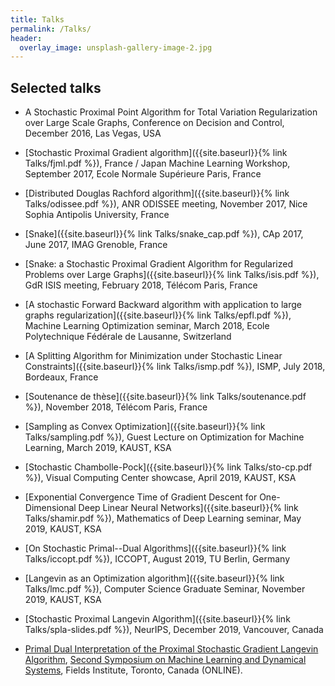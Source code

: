 ```yaml
---
title: Talks
permalink: /Talks/
header:
  overlay_image: unsplash-gallery-image-2.jpg
---
```


## Selected talks


- A Stochastic Proximal Point Algorithm for Total Variation Regularization over Large Scale Graphs, Conference on Decision and Control, December 2016, Las Vegas, USA

- [Stochastic Proximal Gradient algorithm]({{site.baseurl}}{% link Talks/fjml.pdf %}), France / Japan Machine Learning Workshop, September 2017, Ecole Normale Supérieure Paris, France

- [Distributed Douglas Rachford algorithm]({{site.baseurl}}{% link Talks/odissee.pdf %}), ANR ODISSEE meeting, November 2017, Nice Sophia Antipolis University, France

- [Snake]({{site.baseurl}}{% link Talks/snake_cap.pdf %}), CAp 2017, June 2017, IMAG Grenoble, France

- [Snake: a Stochastic Proximal Gradient Algorithm for Regularized Problems over Large Graphs]({{site.baseurl}}{% link Talks/isis.pdf %}), GdR ISIS meeting, February 2018, Télécom Paris, France

- [A stochastic Forward Backward algorithm with application to large graphs regularization]({{site.baseurl}}{% link Talks/epfl.pdf %}), Machine Learning Optimization seminar, March 2018, Ecole Polytechnique Fédérale de Lausanne, Switzerland

- [A Splitting Algorithm for Minimization under Stochastic Linear Constraints]({{site.baseurl}}{% link Talks/ismp.pdf %}), ISMP, July 2018, Bordeaux, France

- [Soutenance de thèse]({{site.baseurl}}{% link Talks/soutenance.pdf %}), November 2018, Télécom Paris, France

- [Sampling as Convex Optimization]({{site.baseurl}}{% link Talks/sampling.pdf %}), Guest Lecture on Optimization for Machine Learning, March 2019, KAUST, KSA

- [Stochastic Chambolle-Pock]({{site.baseurl}}{% link Talks/sto-cp.pdf %}), Visual Computing Center showcase, April 2019, KAUST, KSA

- [Exponential Convergence Time of Gradient Descent for One-Dimensional Deep Linear Neural Networks]({{site.baseurl}}{% link Talks/shamir.pdf %}), Mathematics of Deep Learning seminar, May 2019, KAUST, KSA

- [On Stochastic Primal--Dual Algorithms]({{site.baseurl}}{% link Talks/iccopt.pdf %}), ICCOPT, August 2019, TU Berlin, Germany

- [Langevin as an Optimization algorithm]({{site.baseurl}}{% link Talks/lmc.pdf %}), Computer Science Graduate Seminar, November 2019, KAUST, KSA

- [Stochastic Proximal Langevin Algorithm]({{site.baseurl}}{% link Talks/spla-slides.pdf %}), NeurIPS, December 2019, Vancouver, Canada

- [Primal Dual Interpretation of the Proximal Stochastic Gradient Langevin Algorithm](https://www.youtube.com/watch?v=4lGjecpVWzE), [Second Symposium on Machine Learning and Dynamical Systems](https://sites.google.com/site/boumedienehamzi/second-symposium-on-machine-learning-and-dynamical-systems), Fields Institute, Toronto, Canada (ONLINE).




